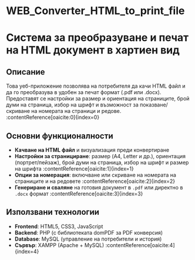 # WEB_Converter_HTML_to_print_file

# Система за преобразуване и печат на HTML документ в хартиен вид

## Описание  
Това уеб-приложение позволява на потребителя да качи HTML файл и да го преобразува в удобен за печат формат (.pdf или .docx). Предоставят се настройки за размер и ориентация на страниците, брой думи на страница, избор на шрифт и възможност за показване/скриване на номерата на страници и редове. :contentReference[oaicite:0]{index=0}

## Основни функционалности  
- **Качване на HTML файл** и визуализация преди конвертиране  
- **Настройки за странициране**: размер (A4, Letter и др.), ориентация (портрет/пейзаж), брой думи на страница, избор на шрифт и размер на шрифта :contentReference[oaicite:1]{index=1}  
- **Опции за номерация**: включване или скриване на номерата на страниците и на редовете :contentReference[oaicite:2]{index=2}  
- **Генериране и сваляне** на готовия документ в `.pdf` или директно в `.docx` формат :contentReference[oaicite:3]{index=3}  

## Използвани технологии  
- **Frontend**: HTML5, CSS3, JavaScript  
- **Backend**: PHP (с библиотеката domPDF за PDF конверсия)  
- **Database**: MySQL (управление на потребители и история)  
- **Сървър**: XAMPP (Apache + MySQL) :contentReference[oaicite:4]{index=4}  
